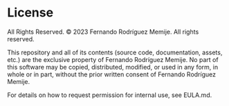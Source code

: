 # License

All Rights Reserved.
© 2023 Fernando Rodríguez Memije. All rights reserved.

This repository and all of its contents (source code, documentation, assets, etc.)
are the exclusive property of Fernando Rodríguez Memije. No part of this software may be
copied, distributed, modified, or used in any form, in whole or in part, without
the prior written consent of Fernando Rodríguez Memije.

For details on how to request permission for internal use, see EULA.md.
